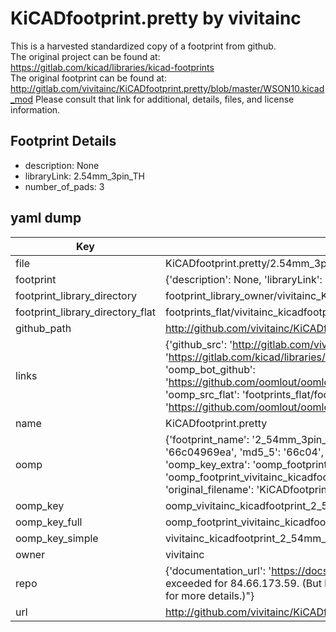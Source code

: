 # KiCADfootprint.pretty by vivitainc  
This is a harvested standardized copy of a footprint from github.  
The original project can be found at:  
https://gitlab.com/kicad/libraries/kicad-footprints  
The original footprint can be found at:
http://gitlab.com/vivitainc/KiCADfootprint.pretty/blob/master/WSON10.kicad_mod
Please consult that link for additional, details, files, and license information.  
## Footprint Details
* description: None  
* libraryLink: 2.54mm_3pin_TH  
* number_of_pads: 3  
## yaml dump  
| Key | Value |  
| --- | --- |  
| file | KiCADfootprint.pretty/2.54mm_3pin_TH.kicad_mod |  
| footprint | {'description': None, 'libraryLink': '2.54mm_3pin_TH', 'number_of_pads': 3} |  
| footprint_library_directory | footprint_library_owner/vivitainc_KiCADfootprint.pretty |  
| footprint_library_directory_flat | footprints_flat/vivitainc_kicadfootprint_2_54mm_3pin_th/working |  
| github_path | http://github.com/vivitainc/KiCADfootprint.pretty/blob/master/2.54mm_3pin_TH.kicad_mod |  
| links | {'github_src': 'http://gitlab.com/vivitainc/KiCADfootprint.pretty/blob/master/WSON10.kicad_mod', 'github_src_repo': 'https://gitlab.com/kicad/libraries/kicad-footprints', 'oomp_bot': 'footprints/vivitainc_kicadfootprint_2_54mm_3pin_th/working', 'oomp_bot_github': 'https://github.com/oomlout/oomlout_oomp_footprint_bot/tree/main/footprints/vivitainc_kicadfootprint_2_54mm_3pin_th/working', 'oomp_src_flat': 'footprints_flat/footprints_flat/vivitainc_kicadfootprint_2_54mm_3pin_th/working', 'oomp_src_flat_github': 'https://github.com/oomlout/oomlout_oomp_footprint_src/tree/main/footprints_flat/vivitainc_kicadfootprint_2_54mm_3pin_th/working'} |  
| name | KiCADfootprint.pretty |  
| oomp | {'footprint_name': '2_54mm_3pin_th', 'library_name': 'kicadfootprint', 'md5': '66c04969ea13af2bc22524822aa35ba3', 'md5_10': '66c04969ea', 'md5_5': '66c04', 'md5_6': '66c049', 'oomp_key': 'oomp_vivitainc_kicadfootprint_2_54mm_3pin_th', 'oomp_key_extra': 'oomp_footprint_vivitainc_kicadfootprint_2_54mm_3pin_th', 'oomp_key_full': 'oomp_footprint_vivitainc_kicadfootprint_2_54mm_3pin_th_66c049', 'oomp_key_simple': 'vivitainc_kicadfootprint_2_54mm_3pin_th', 'original_filename': 'KiCADfootprint.pretty/2.54mm_3pin_TH.kicad_mod', 'owner_name': 'vivitainc'} |  
| oomp_key | oomp_vivitainc_kicadfootprint_2_54mm_3pin_th |  
| oomp_key_full | oomp_footprint_vivitainc_kicadfootprint_2_54mm_3pin_th |  
| oomp_key_simple | vivitainc_kicadfootprint_2_54mm_3pin_th |  
| owner | vivitainc |  
| repo | {'documentation_url': 'https://docs.github.com/rest/overview/resources-in-the-rest-api#rate-limiting', 'message': "API rate limit exceeded for 84.66.173.59. (But here's the good news: Authenticated requests get a higher rate limit. Check out the documentation for more details.)"} |  
| url | http://github.com/vivitainc/KiCADfootprint.pretty |  

